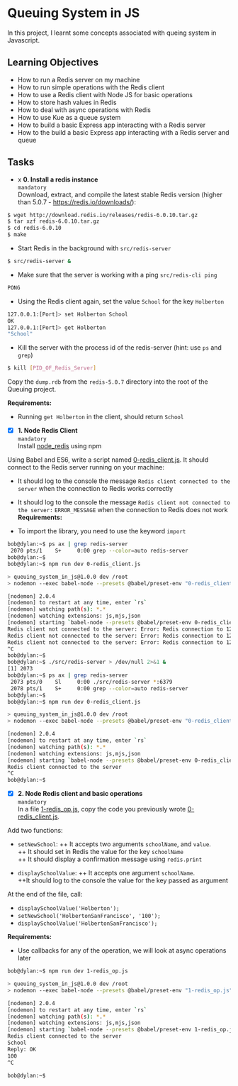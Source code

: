 # Queuing System in JS
In this project, I learnt some concepts associated with queing system in Javascript.

## Learning Objectives
+ How to run a Redis server on my machine
+ How to run simple operations with the Redis client
+ How to use a Redis client with Node JS for basic operations
+ How to store hash values in Redis
+ How to deal with async operations with Redis
+ How to use Kue as a queue system
+ How to build a basic Express app interacting with a Redis server
+ How to the build a basic Express app interacting with a Redis server and queue

## Tasks

+ x **0. Install a redis instance**<br/>
`mandatory`<br/>
Download, extract, and compile the latest stable Redis version (higher than 5.0.7 - https://redis.io/downloads/):
```sh
$ wget http://download.redis.io/releases/redis-6.0.10.tar.gz
$ tar xzf redis-6.0.10.tar.gz
$ cd redis-6.0.10
$ make
```
+ Start Redis in the background with `src/redis-server`
```sh
$ src/redis-server &
```
+ Make sure that the server is working with a ping `src/redis-cli ping`
```sh
PONG
```
+ Using the Redis client again, set the value `School` for the key `Holberton`
```sh
127.0.0.1:[Port]> set Holberton School
OK
127.0.0.1:[Port]> get Holberton
"School"
```
+ Kill the server with the process id of the redis-server (hint: use `ps` and `grep`)
```sh
$ kill [PID_OF_Redis_Server]
```
Copy the `dump.rdb` from the `redis-5.0.7` directory into the root of the Queuing project.

**Requirements:**<br/>

+ Running `get Holberton` in the client, should return `School`

+ [x] **1. Node Redis Client**<br/>
`mandatory`<br/>
Install [node_redis](https://github.com/redis/node-redis) using npm

Using Babel and ES6, write a script named [0-redis_client.js](0-redis_client.js). It should connect to the Redis server running on your machine:

+ It should log to the console the message `Redis client connected to the server` when the connection to Redis works correctly
+ It should log to the console the message `Redis client not connected to the server:` `ERROR_MESSAGE` when the connection to Redis does not work
**Requirements:**<br/>

+ To import the library, you need to use the keyword `import`
```sh
bob@dylan:~$ ps ax | grep redis-server
 2070 pts/1    S+     0:00 grep --color=auto redis-server
bob@dylan:~$ 
bob@dylan:~$ npm run dev 0-redis_client.js 

> queuing_system_in_js@1.0.0 dev /root
> nodemon --exec babel-node --presets @babel/preset-env "0-redis_client.js"

[nodemon] 2.0.4
[nodemon] to restart at any time, enter `rs`
[nodemon] watching path(s): *.*
[nodemon] watching extensions: js,mjs,json
[nodemon] starting `babel-node --presets @babel/preset-env 0-redis_client.js`
Redis client not connected to the server: Error: Redis connection to 127.0.0.1:6379 failed - connect ECONNREFUSED 127.0.0.1:6379
Redis client not connected to the server: Error: Redis connection to 127.0.0.1:6379 failed - connect ECONNREFUSED 127.0.0.1:6379
Redis client not connected to the server: Error: Redis connection to 127.0.0.1:6379 failed - connect ECONNREFUSED 127.0.0.1:6379
^C
bob@dylan:~$ 
bob@dylan:~$ ./src/redis-server > /dev/null 2>&1 &
[1] 2073
bob@dylan:~$ ps ax | grep redis-server
 2073 pts/0    Sl     0:00 ./src/redis-server *:6379
 2078 pts/1    S+     0:00 grep --color=auto redis-server
bob@dylan:~$
bob@dylan:~$ npm run dev 0-redis_client.js 

> queuing_system_in_js@1.0.0 dev /root
> nodemon --exec babel-node --presets @babel/preset-env "0-redis_client.js"

[nodemon] 2.0.4
[nodemon] to restart at any time, enter `rs`
[nodemon] watching path(s): *.*
[nodemon] watching extensions: js,mjs,json
[nodemon] starting `babel-node --presets @babel/preset-env 0-redis_client.js`
Redis client connected to the server
^C
bob@dylan:~$
```

+ [x] **2. Node Redis client and basic operations**<br/>
`mandatory`<br/>
In a file [1-redis_op.js](1-redis_op.js), copy the code you previously wrote [0-redis_client.js](0-redis_client.js).<br/>

Add two functions:<br/>

+ `setNewSchool`:
++ It accepts two arguments `schoolName`, and `value`.<br/>
++ It should set in Redis the value for the key `schoolName`<br/>
++ It should display a confirmation message using `redis.print`<br/>

+ `displaySchoolValue`:
++ It accepts one argument `schoolName`.<br/>
++It should log to the console the value for the key passed as argument<br/>

At the end of the file, call:

+ `displaySchoolValue('Holberton');`
+ `setNewSchool('HolbertonSanFrancisco', '100');`
+ `displaySchoolValue('HolbertonSanFrancisco');`

**Requirements:**<br/>

+ Use callbacks for any of the operation, we will look at async operations later
```sh
bob@dylan:~$ npm run dev 1-redis_op.js 

> queuing_system_in_js@1.0.0 dev /root
> nodemon --exec babel-node --presets @babel/preset-env "1-redis_op.js"

[nodemon] 2.0.4
[nodemon] to restart at any time, enter `rs`
[nodemon] watching path(s): *.*
[nodemon] watching extensions: js,mjs,json
[nodemon] starting `babel-node --presets @babel/preset-env 1-redis_op.js`
Redis client connected to the server
School
Reply: OK
100
^C

bob@dylan:~$
```
